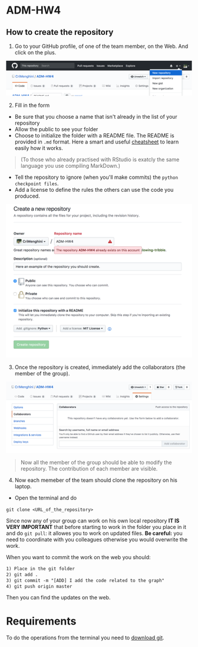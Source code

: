 # ADM-HW4
## How to create the repository

1) Go to your GitHub profile, of one of the team member, on the Web. And click on the plus.

![firststep](img/2nd.png)

2) Fill in the form

* Be sure that you choose a name that isn't already in the list of your repository
* Allow the public to see your folder
* Choose to initialize the folder with a README file. The README is provided in `.md` format. Here a smart and useful [cheatsheet](https://github.com/adam-p/markdown-here/wiki/Markdown-Cheatsheet) to learn easily how it works. 

> (To those who already practised with RStudio is exatcly the same language you use compiling MarkDown.)

* Tell the repository to ignore (when you'll make commits) the `python checkpoint files`.
* Add a license to define the rules the others can use the code you produced.

![secondstep](img/3rd.png)

3) Once the repository is created, immediately add the collaborators (the member of the group).

![thirdstep](img/coll.png)

> Now all the member of the group should be able to modify the repository. The contribution of each member are visible.


4) Now each memeber of the team should clone the repository on his laptop.

* Open the terminal and do 

`git clone <URL_of_the_repository>`

Since now any of your group can work on his own local repository 
__IT IS VERY IMPORTANT__ that before starting to work in the folder you place in it and do 
	`git pull`: it allowes you to work on updated files. __Be careful:__ you need to coordinate with you colleagues otherwise you would overwrite the work.

When you want to commit the work on the web you should:

	1) Place in the git folder
	2) git add .
	3) git commit -m "[ADD] I add the code related to the graph"
	4) git push origin master
	
Then you can find the updates on the web.


# Requirements
To do the operations from the terminal you need to [download git](https://git-scm.com/downloads).


